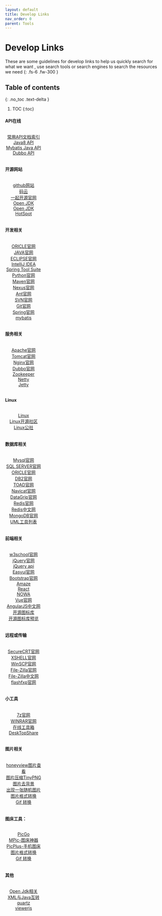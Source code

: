 ```yaml
---
layout: default
title: Develop Links
nav_order: 0
parent: Tools
---
```


# Develop Links

These are some guidelines for develop links to help us quickly search for what we want , use search tools or search engines to search the resources we need
{: .fs-6 .fw-300 }


## Table of contents
{: .no_toc .text-delta }

1. TOC
{:toc}


<style type="text/css">
.grid {
  display: grid;
}
.grid-2 {
  grid-template-columns: repeat(2, 1fr);
  grid-gap: 10px; /* 可选，用于设置项目之间的间隔 */
}
.grid-3 {
  grid-template-columns: repeat(3, 1fr);
  grid-gap: 10px; /* 可选，用于设置项目之间的间隔 */
}
.grid-4 {
  grid-template-columns: repeat(4, 1fr);
  grid-gap: 8px; /* 可选，用于设置项目之间的间隔 */
}
.grid-5 {
  grid-template-columns: repeat(5, 1fr);
  grid-gap: 5px; /* 可选，用于设置项目之间的间隔 */
}
.grid a {
  /* 这里可以添加其他样式，例如背景色、文字居中等 */
  display: block;
  text-align: center;
}
.grid a:hover {
  background-color: #7253ed; /* 鼠标悬停时的背景色 */
  color: #fff; /* 鼠标悬停时的文本颜色 */
}
</style>

#### API在线

<div class="grid grid-4">

<a href="https://tool.oschina.net/apidocs" target="_blank" class="btn btn-outline fs-3 mb-4 mb-md-0 mr-2">常用API文档索引</a>
<a href="https://www.matools.com/api/java8" target="_blank" class="btn btn-outline fs-3 mb-4 mb-md-0 mr-2">Java8 API</a>
<a href="https://mybatis.org/mybatis-3/zh/java-api.html" target="_blank" class="btn btn-outline fs-3 mb-4 mb-md-0 mr-2">Mybatis Java API</a>
<a href="http://dubbo.apache.org/zh-cn/docs/user/configuration/api.html" target="_blank" class="btn btn-outline fs-3 mb-4 mb-md-0 mr-2">Dubbo API</a>

</div>

#### 开源网站

<div class="grid grid-4">

<a href="https://github.com/" target="_blank" class="btn btn-outline fs-3 mb-4 mb-md-0 mr-2">github网站</a>
<a href="https://gitee.com/" target="_blank" class="btn btn-outline fs-3 mb-4 mb-md-0 mr-2">码云</a>
<a href="http://www.17ky.net" target="_blank" class="btn btn-outline fs-3 mb-4 mb-md-0 mr-2">一起开源官网</a>
<a href="http://openjdk.java.net/" target="_blank" class="btn btn-outline fs-3 mb-4 mb-md-0 mr-2">Open JDK</a>
<a href="https://wiki.openjdk.java.net/display/HotSpot/Main" target="_blank" class="btn btn-outline fs-3 mb-4 mb-md-0 mr-2">Open JDK HotSpot</a>

</div>


#### 开发相关

<div class="grid grid-4">

<a href="https://www.oracle.com/downloads/" target="_blank" class="btn btn-outline fs-3 mb-4 mb-md-0 mr-2">ORICLE官网</a>
<a href="https://www.oracle.com/java/technologies/javase-downloads.html" target="_blank" class="btn btn-outline fs-3 mb-4 mb-md-0 mr-2">JAVA官网</a>
<a href="https://www.eclipse.org/downloads/" target="_blank" class="btn btn-outline fs-3 mb-4 mb-md-0 mr-2">ECLIPSE官网</a>
<a href="http://www.jetbrains.com/" target="_blank" class="btn btn-outline fs-3 mb-4 mb-md-0 mr-2">IntelliJ IDEA</a>
<a href="https://spring.io/tools" target="_blank" class="btn btn-outline fs-3 mb-4 mb-md-0 mr-2">Spring Tool Suite</a>
<a href="https://www.python.org/" target="_blank" class="btn btn-outline fs-3 mb-4 mb-md-0 mr-2">Python官网</a>
<a href="https://mvnrepository.com/" target="_blank" class="btn btn-outline fs-3 mb-4 mb-md-0 mr-2">Maven官网</a>
<a href="https://www.nexusmods.com" target="_blank" class="btn btn-outline fs-3 mb-4 mb-md-0 mr-2">Nexus官网</a>
<a href="https://ant.apache.org/" target="_blank" class="btn btn-outline fs-3 mb-4 mb-md-0 mr-2">Ant官网</a>
<a href="https://tortoisesvn.net/" target="_blank" class="btn btn-outline fs-3 mb-4 mb-md-0 mr-2">SVN官网</a>
<a href="https://git-scm.com/" target="_blank" class="btn btn-outline fs-3 mb-4 mb-md-0 mr-2">Git官网</a>
<a href="https://spring.io/" target="_blank" class="btn btn-outline fs-3 mb-4 mb-md-0 mr-2">Spring官网</a>
<a href="https://mybatis.org/mybatis-3" target="_blank" class="btn btn-outline fs-3 mb-4 mb-md-0 mr-2">mybatis</a>

</div>

#### 服务相关

<div class="grid grid-4">

<a href="http://tomcat.apache.org/" target="_blank" class="btn btn-outline fs-3 mb-4 mb-md-0 mr-2">Apache官网</a>
<a href="http://tomcat.apache.org/" target="_blank" class="btn btn-outline fs-3 mb-4 mb-md-0 mr-2">Tomcat官网</a>
<a href="http://nginx.org/" target="_blank" class="btn btn-outline fs-3 mb-4 mb-md-0 mr-2">Nginx官网</a>
<a href="http://dubbo.apache.org/zh-cn/" target="_blank" class="btn btn-outline fs-3 mb-4 mb-md-0 mr-2">Dubbo官网</a>
<a href="https://zookeeper.apache.org/" target="_blank" class="btn btn-outline fs-3 mb-4 mb-md-0 mr-2">Zookeeper</a>
<a href="https://netty.io/" target="_blank" class="btn btn-outline fs-3 mb-4 mb-md-0 mr-2">Netty</a>
<a href="http://www.eclipse.org/jetty/" target="_blank" class="btn btn-outline fs-3 mb-4 mb-md-0 mr-2">Jetty</a>

</div>


#### Linux

<div class="grid grid-4">

<a href="https://www.linux.org/" target="_blank" class="btn btn-outline fs-3 mb-4 mb-md-0 mr-2">Linux</a>
<a href="https://linux.cn" target="_blank" class="btn btn-outline fs-3 mb-4 mb-md-0 mr-2">Linux开源社区</a>
<a href="https://www.linuxidc.com" target="_blank" class="btn btn-outline fs-3 mb-4 mb-md-0 mr-2">Linux公社</a>

</div>


#### 数据库相关

<div class="grid grid-4">

<a href="https://www.mysql.com/" target="_blank" class="btn btn-outline fs-3 mb-4 mb-md-0 mr-2">Mysql官网</a>
<a href="https://www.microsoft.com/zh-cn/sql-server/sql-server-downloads" target="_blank" class="btn btn-outline fs-3 mb-4 mb-md-0 mr-2">SQL SERVER官网</a>
<a href="https://www.oracle.com/downloads/" target="_blank" class="btn btn-outline fs-3 mb-4 mb-md-0 mr-2">ORICLE官网</a>
<a href="https://www.ibm.com/analytics/cn/zh/technology/db2/" target="_blank" class="btn btn-outline fs-3 mb-4 mb-md-0 mr-2">DB2官网</a>
<a href="https://www.toadworld.com" target="_blank" class="btn btn-outline fs-3 mb-4 mb-md-0 mr-2">TOAD官网</a>
<a href="https://www.navicat.com.cn" target="_blank" class="btn btn-outline fs-3 mb-4 mb-md-0 mr-2">Navicat官网</a>
<a href="https://www.jetbrains.com/zh/datagrip/specials/datagrip/datagrip.html" target="_blank" class="btn btn-outline fs-3 mb-4 mb-md-0 mr-2">DataGrip官网</a>
<a href="https://redis.io" target="_blank" class="btn btn-outline fs-3 mb-4 mb-md-0 mr-2">Redis官网</a>
<a href="http://www.redis.cn" target="_blank" class="btn btn-outline fs-3 mb-4 mb-md-0 mr-2">Redis中文网</a>
<a href="https://www.mongodb.com" target="_blank" class="btn btn-outline fs-3 mb-4 mb-md-0 mr-2">MongoDB官网</a>
<a href="http://www.umlchina.com/Tools/Newindex1.htm" target="_blank" class="btn btn-outline fs-3 mb-4 mb-md-0 mr-2">UML工具列表</a>

</div>


#### 前端相关

<div class="grid grid-4">

<a href="https://www.mysql.com/" target="_blank" class="btn btn-outline fs-3 mb-4 mb-md-0 mr-2">w3school官网</a>
<a href="https://jquery.com/" target="_blank" class="btn btn-outline fs-3 mb-4 mb-md-0 mr-2">jQuery官网</a>
<a href="http://jquery.cuishifeng.cn/" target="_blank" class="btn btn-outline fs-3 mb-4 mb-md-0 mr-2">jQuery api</a>
<a href="https://jeasyui.net/" target="_blank" class="btn btn-outline fs-3 mb-4 mb-md-0 mr-2">Easyui官网</a>
<a href="https://www.bootcss.com/" target="_blank" class="btn btn-outline fs-3 mb-4 mb-md-0 mr-2">Bootstrap官网</a>
<a href="https://amazeui.org/" target="_blank" class="btn btn-outline fs-3 mb-4 mb-md-0 mr-2">Amaze</a>
<a href="https://react.docschina.org/" target="_blank" class="btn btn-outline fs-3 mb-4 mb-md-0 mr-2">React</a>
<a href="https://nowa-webpack.github.io/" target="_blank" class="btn btn-outline fs-3 mb-4 mb-md-0 mr-2">NOWA</a>
<a href="https://cn.vuejs.org/" target="_blank" class="btn btn-outline fs-3 mb-4 mb-md-0 mr-2">Vue官网</a>
<a href="https://www.angularjs.net.cn/" target="_blank" class="btn btn-outline fs-3 mb-4 mb-md-0 mr-2">AngularJS中文网</a>
<a href="https://remixicon.com/" target="_blank" class="btn btn-outline fs-3 mb-4 mb-md-0 mr-2">开源图标库</a>
<a href="https://lvyueyang.gitee.io/remixicon/" target="_blank" class="btn btn-outline fs-3 mb-4 mb-md-0 mr-2">开源图标库预览</a>

</div>


#### 远程或传输  	 

<div class="grid grid-4">

<a href="https://www.vandyke.com/products/securecrt/" target="_blank" class="btn btn-outline fs-3 mb-4 mb-md-0 mr-2">SecureCRT官网</a>
<a href="https://xshell.en.softonic.com" target="_blank" class="btn btn-outline fs-3 mb-4 mb-md-0 mr-2">XSHELL官网</a>
<a href="https://winscp.net/eng/docs/lang:chs" target="_blank" class="btn btn-outline fs-3 mb-4 mb-md-0 mr-2">WinSCP官网</a>
<a href="https://filezilla-project.org/" target="_blank" class="btn btn-outline fs-3 mb-4 mb-md-0 mr-2">File-Zilla官网</a>
<a href="https://www.filezilla.cn/" target="_blank" class="btn btn-outline fs-3 mb-4 mb-md-0 mr-2">File-Zilla中文网</a>
<a href="https://www.flashfxp.com/" target="_blank" class="btn btn-outline fs-3 mb-4 mb-md-0 mr-2">flashfxp官网</a>

</div>


#### 小工具

<div class="grid grid-4">

<a href="https://www.7-zip.org" target="_blank" class="btn btn-outline fs-3 mb-4 mb-md-0 mr-2">7z官网</a>
<a href="http://www.winrar.com.cn" target="_blank" class="btn btn-outline fs-3 mb-4 mb-md-0 mr-2">WINRAR官网</a>
<a href="https://tool.lu" target="_blank" class="btn btn-outline fs-3 mb-4 mb-md-0 mr-2">在线工具箱</a>
<a href="http://www.yinrg.net" target="_blank" class="btn btn-outline fs-3 mb-4 mb-md-0 mr-2">DeskTopShare</a> 

</div>


#### 图片相关

<div class="grid grid-4">

<a href="https://cn.bandisoft.com/honeyview/" target="_blank" class="btn btn-outline fs-3 mb-4 mb-md-0 mr-2">honeyview图片查看</a>
<a href="https://tinypng.com" target="_blank" class="btn btn-outline fs-3 mb-4 mb-md-0 mr-2">图片压缩TinyPNG</a>
<a href="http://www.aigei.com/bgremover/" target="_blank" class="btn btn-outline fs-3 mb-4 mb-md-0 mr-2">图片去背景</a>
<a href="https://api.uomg.com/api/image.lofter?format=images" target="_blank" class="btn btn-outline fs-3 mb-4 mb-md-0 mr-2">出现一张随机图片</a>
<a href="https://convertio.co/zh/" target="_blank" class="btn btn-outline fs-3 mb-4 mb-md-0 mr-2">图片格式转换</a> 
<a href="https://ezgif.com" target="_blank" class="btn btn-outline fs-3 mb-4 mb-md-0 mr-2">Gif 转换</a> 

</div>

   
#### 图床工具：

<div class="grid grid-4">

<a href="https://github.com/Molunerfinn/PicGo" target="_blank" class="btn btn-outline fs-3 mb-4 mb-md-0 mr-2">PicGo</a>
<a href="http://mpic.lzhaofu.cn" target="_blank" class="btn btn-outline fs-3 mb-4 mb-md-0 mr-2">MPic-图床神器</a>
<a href="https://www.coolapk.com/apk/name.gudong.pic" target="_blank" class="btn btn-outline fs-3 mb-4 mb-md-0 mr-2">PicPlus-手机图床</a>
<a href="https://convertio.co/zh/" target="_blank" class="btn btn-outline fs-3 mb-4 mb-md-0 mr-2">图片格式转换</a> 
<a href="https://ezgif.com" target="_blank" class="btn btn-outline fs-3 mb-4 mb-md-0 mr-2">Gif 转换</a> 

</div>



#### 其他

<div class="grid grid-4">

<a href="https://www.iteye.com/blog/user/rednaxelafx" target="_blank" class="btn btn-outline fs-3 mb-4 mb-md-0 mr-2">Open Jdk相关</a>
<a href="http://www.castor.org/" target="_blank" class="btn btn-outline fs-3 mb-4 mb-md-0 mr-2">XML与Java互转</a>
<a href="https://www.w3cschool.cn/quartz_doc/" target="_blank" class="btn btn-outline fs-3 mb-4 mb-md-0 mr-2">quartz</a>
<a href="https://fengyuanchen.github.io/viewerjs" target="_blank" class="btn btn-outline fs-3 mb-4 mb-md-0 mr-2">viewerjs</a> 
 
</div>

